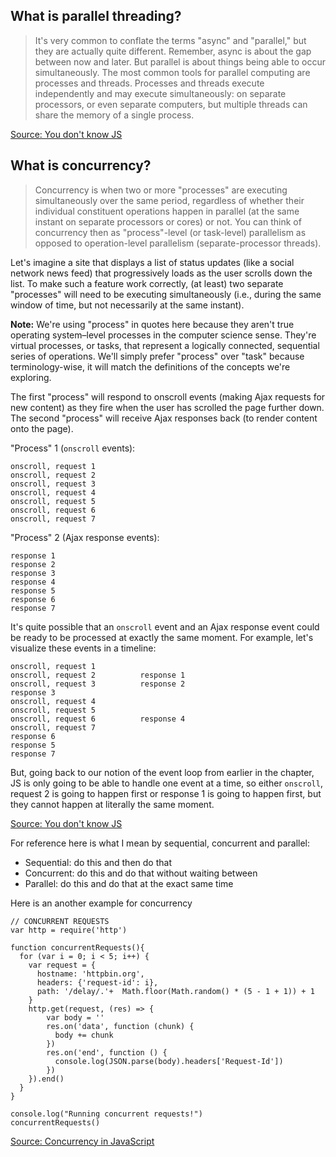 ## What is parallel threading?
> It's very common to conflate the terms "async" and "parallel," but they are actually quite different. Remember, async is about the gap between now and later. But parallel is about things being able to occur simultaneously. The most common tools for parallel computing are processes and threads. Processes and threads execute independently and may execute simultaneously: on separate processors, or even separate computers, but multiple threads can share the memory of a single process. 

[Source: You don't know JS](https://github.com/getify/You-Dont-Know-JS/blob/master/async%20%26%20performance/ch1.md)

## What is concurrency?

> Concurrency is when two or more "processes" are executing simultaneously over the same period, regardless of whether their individual constituent operations happen in parallel (at the same instant on separate processors or cores) or not. You can think of concurrency then as "process"-level (or task-level) parallelism as opposed to operation-level parallelism (separate-processor threads).

Let's imagine a site that displays a list of status updates (like a social network news feed) that progressively loads as the user scrolls down the list. To make such a feature work correctly, (at least) two separate "processes" will need to be executing simultaneously (i.e., during the same window of time, but not necessarily at the same instant).

**Note:** We're using "process" in quotes here because they aren't true operating system–level processes in the computer science sense. They're virtual processes, or tasks, that represent a logically connected, sequential series of operations. We'll simply prefer "process" over "task" because terminology-wise, it will match the definitions of the concepts we're exploring.

The first "process" will respond to onscroll events (making Ajax requests for new content) as they fire when the user has scrolled the page further down. The second "process" will receive Ajax responses back (to render content onto the page).

"Process" 1 (`onscroll` events):

```
onscroll, request 1
onscroll, request 2
onscroll, request 3
onscroll, request 4
onscroll, request 5
onscroll, request 6
onscroll, request 7
```

"Process" 2 (Ajax response events):

```
response 1
response 2
response 3
response 4
response 5
response 6
response 7
```

It's quite possible that an `onscroll` event and an Ajax response event could be ready to be processed at exactly the same moment. For example, let's visualize these events in a timeline:

```
onscroll, request 1
onscroll, request 2          response 1
onscroll, request 3          response 2
response 3
onscroll, request 4
onscroll, request 5
onscroll, request 6          response 4
onscroll, request 7
response 6
response 5
response 7
```

But, going back to our notion of the event loop from earlier in the chapter, JS is only going to be able to handle one event at a time, so either `onscroll`, request 2 is going to happen first or response 1 is going to happen first, but they cannot happen at literally the same moment.

[Source: You don't know JS](https://github.com/getify/You-Dont-Know-JS/blob/master/async%20%26%20performance/ch1.md)

For reference here is what I mean by sequential, concurrent and parallel:

* Sequential: do this and then do that
* Concurrent: do this and do that without waiting between
* Parallel: do this and do that at the exact same time

Here is an another example for concurrency

```
// CONCURRENT REQUESTS
var http = require('http')

function concurrentRequests(){
  for (var i = 0; i < 5; i++) {
    var request = {
      hostname: 'httpbin.org',
      headers: {'request-id': i},
      path: '/delay/.'+  Math.floor(Math.random() * (5 - 1 + 1)) + 1
    }
    http.get(request, (res) => {
        var body = ''
        res.on('data', function (chunk) {
          body += chunk
        })
        res.on('end', function () {
          console.log(JSON.parse(body).headers['Request-Id'])
        })
    }).end()
  }
}

console.log("Running concurrent requests!")
concurrentRequests()
```

[Source: Concurrency in JavaScript](https://gist.github.com/montanaflynn/cb349fd109b561c35d6c8500471cdb39)





